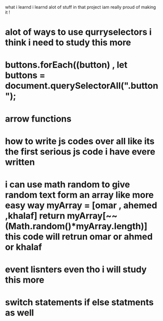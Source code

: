 what i learnd 
i learnd alot of stuff in that project iam really proud of making it !


# alot of ways to use qurryselectors i think i need to study this more 
# buttons.forEach((button) , let buttons = document.querySelectorAll(".button");

# arrow functions 

# how to write js codes over all like its the first serious js code i have evere written 

#  i can use math random to give random text form an array like more easy way     myArray = [omar , ahemed ,khalaf] return myArray[~~(Math.random()*myArray.length)] this code will retrun omar or ahmed or khalaf

# event lisnters even tho i will study this more

# switch statements if else statments as well


